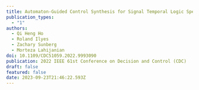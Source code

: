 ```yaml
---
title: Automaton-Guided Control Synthesis for Signal Temporal Logic Specifications
publication_types:
  - "1"
authors:
  - Qi Heng Ho
  - Roland Ilyes
  - Zachary Sunberg
  - Morteza Lahijanian
doi: 10.1109/CDC51059.2022.9993090
publication: 2022 IEEE 61st Conference on Decision and Control (CDC)
draft: false
featured: false
date: 2023-09-23T21:46:22.593Z
---
```

